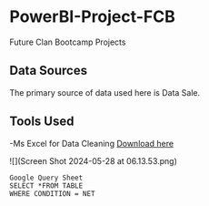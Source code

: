 # PowerBI-Project-FCB
Future Clan Bootcamp Projects

## Data Sources
The primary source of data used here is Data Sale.

## Tools Used
-Ms Excel for Data Cleaning [Download here](https://microsft.com)

![](Screen Shot 2024-05-28 at 06.13.53.png)

```
Google Query Sheet
SELECT *FROM TABLE
WHERE CONDITION = NET
```
